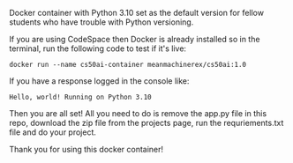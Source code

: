 Docker container with Python 3.10 set as the default version for fellow students who have trouble with Python versioning.

If you are using CodeSpace then Docker is already installed so in the terminal, run the following code to test if it's live:
```
docker run --name cs50ai-container meanmachinerex/cs50ai:1.0
```
If you have a response logged in the console like:
```
Hello, world! Running on Python 3.10
```
Then you are all set! All you need to do is remove the app.py file in this repo, download the zip file from the projects page, run the requriements.txt file and do your project.

Thank you for using this docker container!
